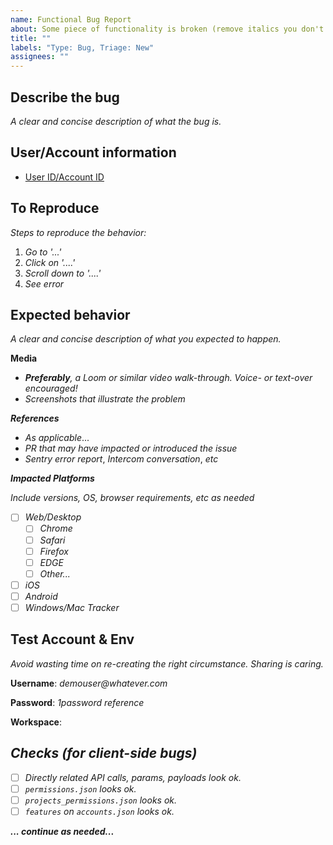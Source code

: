 ```yaml
---
name: Functional Bug Report
about: Some piece of functionality is broken (remove italics you don't need)
title: ""
labels: "Type: Bug, Triage: New"
assignees: ""
---
```


## Describe the bug

_A clear and concise description of what the bug is._

## User/Account information
* [User ID/Account ID](https://www..)


## To Reproduce

_Steps to reproduce the behavior:_

1. _Go to '...'_
2. _Click on '....'_
3. _Scroll down to '....'_
4. _See error_

## Expected behavior

_A clear and concise description of what you expected to happen._

**Media**

- _**Preferably**, a Loom or similar video walk-through. Voice- or text-over encouraged!_
- _Screenshots that illustrate the problem_

**_References_**

- _As applicable_...
- _PR that may have impacted or introduced the issue_
- _Sentry error report_, _Intercom conversation_, _etc_

**_Impacted Platforms_**

_Include versions, OS, browser requirements, etc as needed_

- [ ] _Web/Desktop_
  - [ ] _Chrome_
  - [ ] _Safari_
  - [ ] _Firefox_
  - [ ] _EDGE_
  - [ ] _Other..._
- [ ] _iOS_
- [ ] _Android_
- [ ] _Windows/Mac Tracker_

## Test Account & Env

_Avoid wasting time on re-creating the right circumstance. Sharing is caring._

**Username**: _demouser@whatever.com_

**Password**: _1password reference_

**Workspace**: <Workspace URL>

## _Checks (for client-side bugs)_

- [ ] _Directly related API calls, params, payloads look ok._
- [ ] _`permissions.json` looks ok._
- [ ] _`projects_permissions.json` looks ok._
- [ ] _`features` on `accounts.json` looks ok._

_**... continue as needed...**_

